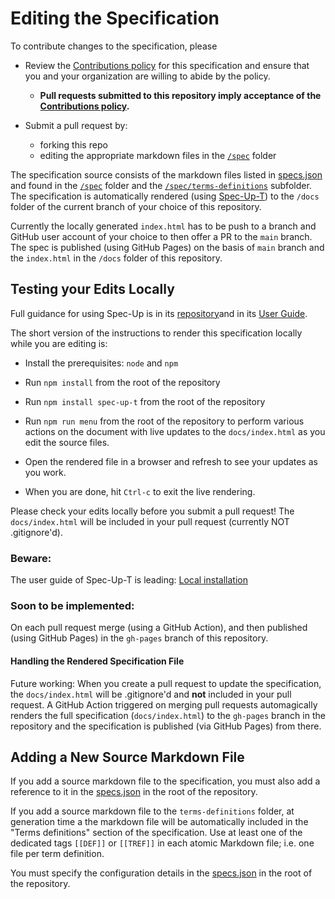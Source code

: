 # Editing the Specification

To contribute changes to the specification, please 

- Review the [Contributions policy](CONTRIBUTING.md) for this specification and ensure that you and your organization are willing to abide by the policy.
  - **Pull requests submitted to this repository imply acceptance of the [Contributions policy](CONTRIBUTING.md).**

- Submit a pull request by:
  - forking this repo
  - editing the appropriate markdown files in the [`/spec`](/spec) folder

The specification source consists of the markdown files listed in
[specs.json](/specs.json) and found in the [`/spec`](/spec) folder and the [`/spec/terms-definitions`](/spec/terms-definitions) subfolder. The
specification is automatically rendered (using
[Spec-Up-T](https://github.com/trustoverip/spec-up-t)) to the `/docs`
 folder of the current branch of your choice of this repository. 

Currently the locally generated `index.html` has to be push to a branch and GitHub user account of your choice to then offer a PR to the `main` branch.  The spec is published (using GitHub Pages) on the basis of `main` branch and the `index.html` in the `/docs` folder of this repository.

## Testing your Edits Locally

Full guidance for using Spec-Up is in its
[repository](https://github.com/trustoverip/spec-up-t)and in its [User Guide](https://trustoverip.github.io/spec-up-t-website/docs/getting-started/intro).

The short version of the instructions to render this specification locally while you are
editing is:

- Install the prerequisites: `node` and `npm`
- Run `npm install` from the root of the repository
- Run `npm install spec-up-t` from the root of the repository

- Run `npm run menu` from the root of the repository to perform various actions on the document with live updates to the `docs/index.html` as you edit the source files.

- Open the rendered file in a browser and refresh to see your updates as you work.
- When you are done, hit `Ctrl-c` to exit the live rendering.

Please check your edits locally before you submit a pull request! The `docs/index.html` will be included in your pull request (currently NOT .gitignore'd).

### Beware:

The user guide of Spec-Up-T is leading: [Local installation](https://trustoverip.github.io/spec-up-t-website/docs/getting-started/local-installation/installation)

### Soon to be implemented:

On each pull request merge (using a GitHub Action), and then published (using GitHub Pages) in the `gh-pages` branch of this repository.

#### Handling the Rendered Specification File

Future working: When you create a pull request to update the specification, the `docs/index.html` will be
.gitignore'd and **not** included in your pull request. A GitHub Action triggered on merging pull requests automagically renders the full
specification (`docs/index.html`) to the `gh-pages` branch in the repository and the
specification is published (via GitHub Pages) from there.

## Adding a New Source Markdown File

If you add a source markdown file to the specification, you must also add a reference
to it in the [specs.json](/specs.json) in the root of the repository.

If you add a source markdown file to the `terms-definitions` folder, at generation time a the markdown file will be automatically included in the "Terms definitions" section of the specification. Use at least one of the dedicated tags `[[DEF]]` or `[[TREF]]` in each atomic Markdown file; i.e. one file per term definition.

You must specify the configuration details in the [specs.json](/specs.json) in the root of the repository.